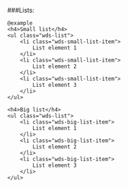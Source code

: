 ###Lists:

	@example
	<h4>Small list</h4>
	<ul class="wds-list">
		<li class="wds-small-list-item">
			List element 1
		</li>
		<li class="wds-small-list-item">
			List element 2
		</li>
		<li class="wds-small-list-item">
			List element 3
		</li>
	</ul>

	<h4>Big list</h4>
	<ul class="wds-list">
		<li class="wds-big-list-item">
			List element 1
		</li>
		<li class="wds-big-list-item">
			List element 2
		</li>
		<li class="wds-big-list-item">
			List element 3
		</li>
	</ul>
